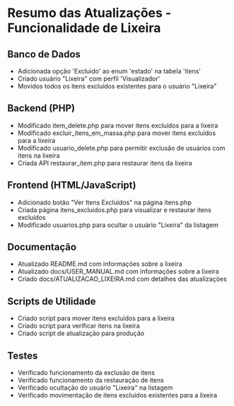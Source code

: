 # Resumo das Atualizações - Funcionalidade de Lixeira

## Banco de Dados
- Adicionada opção 'Excluido' ao enum 'estado' na tabela 'itens'
- Criado usuário "Lixeira" com perfil 'Visualizador'
- Movidos todos os itens excluídos existentes para o usuário "Lixeira"

## Backend (PHP)
- Modificado item_delete.php para mover itens excluídos para a lixeira
- Modificado excluir_itens_em_massa.php para mover itens excluídos para a lixeira
- Modificado usuario_delete.php para permitir exclusão de usuários com itens na lixeira
- Criada API restaurar_item.php para restaurar itens da lixeira

## Frontend (HTML/JavaScript)
- Adicionado botão "Ver Itens Excluídos" na página itens.php
- Criada página itens_excluidos.php para visualizar e restaurar itens excluídos
- Modificado usuarios.php para ocultar o usuário "Lixeira" da listagem

## Documentação
- Atualizado README.md com informações sobre a lixeira
- Atualizado docs/USER_MANUAL.md com informações sobre a lixeira
- Criado docs/ATUALIZACAO_LIXEIRA.md com detalhes das atualizações

## Scripts de Utilidade
- Criado script para mover itens excluídos para a lixeira
- Criado script para verificar itens na lixeira
- Criado script de atualização para produção

## Testes
- Verificado funcionamento da exclusão de itens
- Verificado funcionamento da restauração de itens
- Verificado ocultação do usuário "Lixeira" na listagem
- Verificado movimentação de itens excluídos existentes para a lixeira
